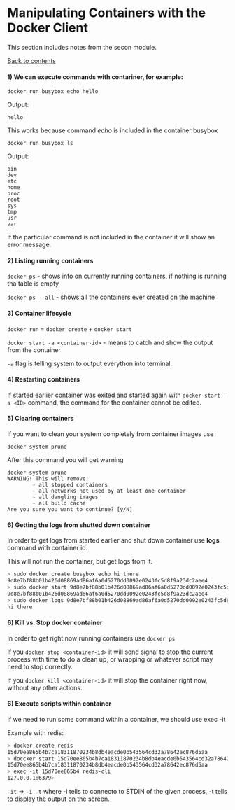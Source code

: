 # Manipulating Containers with the Docker Client

This section includes notes from the secon module.

[Back to contents](/README.md)

#### 1) We can execute commands with contariner, for example:

```docker run busybox echo hello```

Output:

```hello```

This works because command *echo* is included in the container busybox

```docker run busybox ls```

Output:

```
bin
dev
etc
home
proc
root
sys
tmp
usr
var
```
If the particular command is not included in the container it will show an error message.

#### 2) Listing running containers
```docker ps``` - shows info on currently running containers, if nothing is running tha table is empty

```docker ps --all``` - shows all the containers ever created on the machine

#### 3) Container lifecycle
```docker run``` = ```docker create``` + ```docker start```

```docker start -a <container-id>``` - means to catch and show the output from the container

```-a``` flag is telling system to output everython into terminal.

#### 4) Restarting containers
If started earlier container was exited and started again with ```docker start -a <ID>``` command, the command for the container cannot be edited. 

#### 5) Clearing containers
If you want to clean your system completely from container images use

```docker system prune```

After this command you will get warning

```
docker system prune
WARNING! This will remove:
        - all stopped containers
        - all networks not used by at least one container
        - all dangling images
        - all build cache
Are you sure you want to continue? [y/N]
```

#### 6) Getting the logs from shutted down container

In order to get logs from started earlier and shut down container use **logs** command with container id.

This will not run the container, but get logs from it.

```bash
> sudo docker create busybox echo hi there
9d8e7bf88b01b426d08869ad86af6a0d5270dd0092e0243fc5d8f9a23dc2aee4
> sudo docker start 9d8e7bf88b01b426d08869ad86af6a0d5270dd0092e0243fc5d8f9a23dc2aee4
9d8e7bf88b01b426d08869ad86af6a0d5270dd0092e0243fc5d8f9a23dc2aee4
> sudo docker logs 9d8e7bf88b01b426d08869ad86af6a0d5270dd0092e0243fc5d8f9a23dc2aee4
hi there
```

#### 6) Kill vs. Stop docker container

In order to get right now running containers use ```docker ps```

If you ```docker stop <container-id>``` it will send signal to stop the current process with time to do a clean up, or wrapping or whatever script may need to stop correctly.

If you ```docker kill <container-id>``` it will stop the container right now, without any other actions.

#### 6) Execute scripts within container

If we need to run some command within a container, we should use exec -it <container-id> <command>

Example with redis:
```bash
> docker create redis
15d70ee865b4b7ca18311870234b8db4eacde0b543564cd32a78642ec876d5aa
> doccker start 15d70ee865b4b7ca18311870234b8db4eacde0b543564cd32a78642ec876d5aa
15d70ee865b4b7ca18311870234b8db4eacde0b543564cd32a78642ec876d5aa
> exec -it 15d70ee865b4 redis-cli
127.0.0.1:6379> 
```

```-it``` => ```-i -t``` where -i tells to connecto to STDIN of the given process, -t tells to display the output on the screen.

